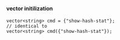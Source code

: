 #### vector initilization
```
vector<string> cmd = {"show-hash-stat"};
// identical to 
vector<string> cmd({"show-hash-stat"});
```
